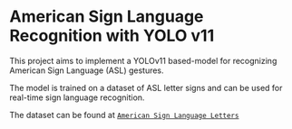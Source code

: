 # American Sign Language Recognition with YOLO v11

This project aims to implement a YOLOv11 based-model for recognizing American Sign Language (ASL) gestures.

The model is trained on a dataset of ASL letter signs and can be used for real-time sign language recognition.

The dataset can be found at [`American Sign Language Letters`](https://universe.roboflow.com/duyguj/american-sign-language-letters-vouo0/dataset/1)